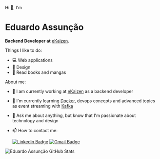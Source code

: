 Hi 👋, I'm
# Eduardo Assunção

**Backend Developer at** [eKaizen](https://web.ekaizen.digital/).

Things I like to do:

- 💻 Web applications
- 🎨 Design
- 📕 Read books and mangas

About me:

- 💼 I am currently working at [eKaizen](https://www.linkedin.com/company/e-kaizen/) as a backend developer
- 🌱 I'm currently learning [Docker](https://www.docker.com), devops concepts and advanced topics  as event streaming with [Kafka](https://kafka.apache.org)
- 💬 Ask me about anything, but know that I'm passionate about technology and design
- 📫 How to contact me:

  [![Linkedin Badge](https://img.shields.io/badge/LinkedIn-0077B5?style=for-the-badge&logo=linkedin&logoColor=white&link=https://www.linkedin.com/in/eduassuncao/)](https://www.linkedin.com/in/eduassuncao/)
[![Gmail Badge](https://img.shields.io/badge/-Gmail-c14438?style=for-the-badge&logo=Gmail&logoColor=white&link=mailto:cunhaeduardo1231@gmail.com)](mailto:cunhaeduardo1231@gmail.com)

![Eduardo Assunção GitHub Stats](https://github-readme-stats.vercel.app/api/top-langs/?username=cunhaedu&hide=shell&layout=compact)
